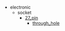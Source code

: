 * electronic
  * socket
    * [27_pin](electronic/socket/27_pin)
      * [through_hole](electronic/socket/27_pin/through_hole)
